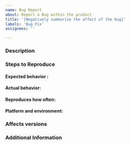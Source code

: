 ```yaml
---
name: Bug Report
about: Report a Bug within the product
title: '[Negatively summarize the affect of the bug]'
labels: 'Bug Fix'
assignees: ''

---
```


<!--

Have you read DDF's Code of Conduct? By filing an Issue, you are
expected to comply with it, including treating everyone with respect:
https://github.com/codice/ddf/blob/master/.github/CODE_OF_CONDUCT.md

Do you want to ask a question? Are you looking for support? The DDF
Developers group - https://groups.google.com/forum/#!forum/ddf-developers
is the best place for getting support.

-->

### Description
<!-- 
Description of the issue
Are there any known workarounds?
Severity of the bug (minor, major, critical)?
-->

### Steps to Reproduce
<!--
1. [First Step]
2. [Second Step]
3. [and so on...]
-->

#### Expected behavior :
<!-- What you expect to happen -->

#### Actual behavior:
<!-- What actually happens -->

#### Reproduces how often:
<!-- What percentage of the time does it reproduce? -->

#### Platform and environment:
<!-- OS, Java version, browser, etc, as applicable -->

### Affects versions
<!-- Application version(s) -->

### Additional Information
<!-- Any additional information, configuration or data that might be necessary
to reproduce the issue. -->

